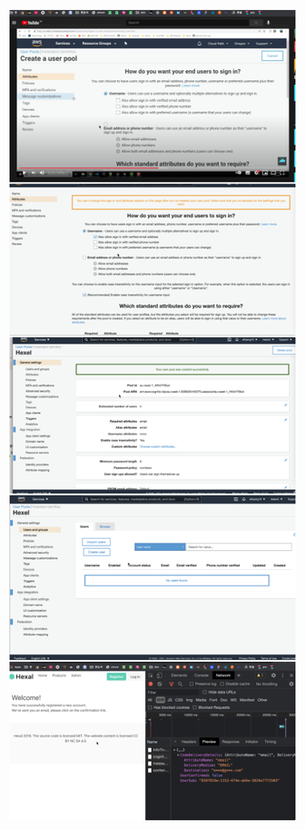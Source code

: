 ![](2021-05-06-10-15-35.png)
![](2021-05-06-10-16-42.png)
![](2021-05-06-10-23-26.png)
![](2021-05-06-11-27-07.png)
![](2021-05-06-11-33-14.png)
